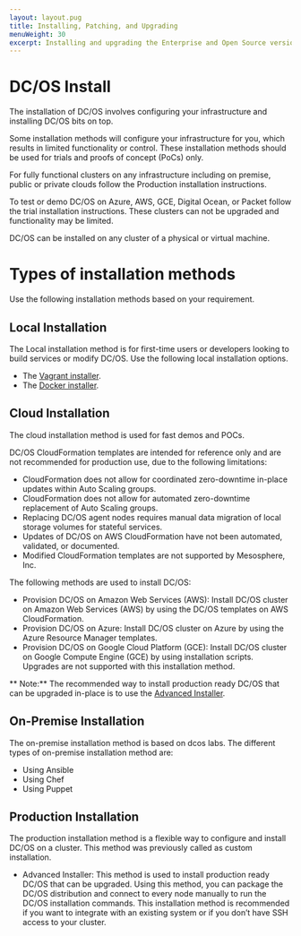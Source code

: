```yaml
---
layout: layout.pug
title: Installing, Patching, and Upgrading
menuWeight: 30
excerpt: Installing and upgrading the Enterprise and Open Source versions of DC/OS
---
```


# DC/OS Install

The installation of DC/OS involves configuring your infrastructure and installing DC/OS bits on top.

Some installation methods will configure your infrastructure for you, which results in limited functionality or control. These installation methods should be used for trials and proofs of concept (PoCs) only. 

For fully functional clusters on any infrastructure including on premise, public or private clouds follow the Production installation instructions.

To test or demo DC/OS on Azure, AWS, GCE, Digital Ocean, or Packet follow the trial installation instructions. These clusters can not be upgraded and functionality may be limited. 

DC/OS can be installed on any cluster of a physical or virtual machine. 

# Types of installation methods

Use the following installation methods based on your requirement.

## Local Installation
The Local installation method is for first-time users or developers looking to build services or modify DC/OS. 
Use the following local installation options.
- The [Vagrant installer](https://github.com/dcos/dcos-vagrant/). 
- The [Docker installer](https://github.com/dcos/dcos-docker/).
 
## Cloud  Installation 
The cloud installation method is used for fast demos and POCs. 

DC/OS CloudFormation templates are intended for reference only and are not recommended for production use, due to the following limitations:
- CloudFormation does not allow for coordinated zero-downtime in-place updates within Auto Scaling groups.
- CloudFormation does not allow for automated zero-downtime replacement of Auto Scaling groups.
- Replacing DC/OS agent nodes requires manual data migration of local storage volumes for stateful services.
- Updates of DC/OS on AWS CloudFormation have not been automated, validated, or documented.
- Modified CloudFormation templates are not supported by Mesosphere, Inc.

The following methods are used to install DC/OS:
- Provision DC/OS on Amazon Web Services (AWS): Install DC/OS cluster on Amazon Web Services (AWS) by using the DC/OS templates on AWS CloudFormation. 
- Provision DC/OS on Azure: Install DC/OS cluster on Azure by using the Azure Resource Manager templates.
- Provision DC/OS on Google Cloud Platform (GCE): Install DC/OS cluster on Google Compute Engine (GCE) by using installation scripts. Upgrades are not supported with this installation method.
 
 ** Note:** The recommended way to install production ready DC/OS that can be upgraded in-place is to use the [Advanced Installer](/1.11/installing/production/deploying-dcos/installation/).

## On-Premise Installation
The on-premise installation method is based on dcos labs. The different types of on-premise installation method are:
- Using Ansible
- Using Chef
- Using Puppet

## Production Installation
The production installation method is a flexible way to configure and install DC/OS on a cluster. This method was previously called as custom installation.
 
- Advanced Installer: This method is used to install production ready DC/OS that can be upgraded. Using this method, you can package the DC/OS distribution and connect to every node manually to run the DC/OS installation commands. This installation method is recommended if you want to integrate with an existing system or if you don’t have SSH access to your cluster.
